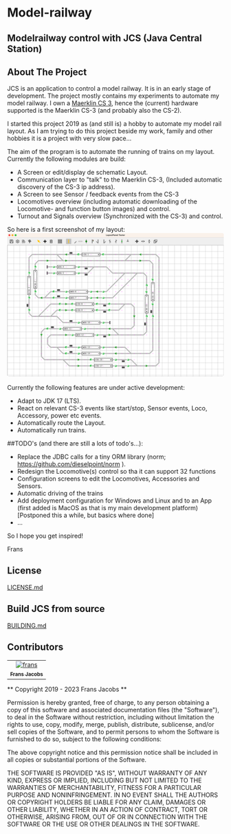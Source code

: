 # Model-railway

## Modelrailway control with JCS (Java Central Station)

## About The Project
JCS is an application to control a model railway. It is in an early stage of development.
The project mostly contains my experiments to automate my model railway.
I own a [Maerklin CS 3](https://www.marklin.nl/producten/details/article/60216), hence the (current) hardware supported is the Maerklin CS-3 (and probably also the CS-2).

I started this project 2019 as (and still is) a hobby to automate my model rail layout.
As I am trying to do this project beside my work, family and other hobbies it is a project with very slow pace...

The aim of the program is to automate the running of trains on my layout.
Currently the following modules are build:

* A Screen or edit/display de schematic Layout.
* Communication layer to "talk" to the Maerklin CS-3, (Included automatic discovery of the CS-3 ip address).
* A Screen to see Sensor / feedback events from the CS-3
* Locomotives overview (including automatic downloading of the Locomotive- and function button images) and control.
* Turnout and Signals overview (Synchronized with the CS-3) and control.

So here is a first screenshot of my layout:
![UI screenshot: My Layout](assets/mylayout.png?raw=true)

Currently the following features are under active development:
* Adapt to JDK 17 (LTS).
* React on relevant CS-3 events like start/stop, Sensor events, Loco, Accessory, power etc events. 
* Automatically route the Layout.
* Automatically run trains.

##TODO's (and there are still a lots of todo's...):
* Replace the JDBC calls for a tiny ORM library (norm; https://github.com/dieselpoint/norm ).
* Redesign the Locomotive(s) control so tha it can support 32 functions
* Configuration screens to edit the Locomotives, Accessories and Sensors.
* Automatic driving of the trains
* Add deployment configuration for Windows and Linux and to an App
  (first added is MacOS as that is my main development platform) [Postponed this a while, but basics where done]
* ...

So I hope you get inspired!

Frans

## License
[LICENSE.md](LICENSE.md)


## Build JCS from source
[BUILDING.md](BUILDING.md)

## Contributors

<table>
<tr>
    <td align="center">
        <a href="https://github.com/fransjacobs">
            <img src="https://avatars.githubusercontent.com/u/41232225?v=4" width="100;" alt="frans"/>
            <br />
            <sub><b>Frans Jacobs</b></sub>
        </a>
    </td>
</tr>
</table>


** Copyright 2019 - 2023 Frans Jacobs **

Permission is hereby granted, free of charge, to any person obtaining a copy of this software and associated documentation files (the "Software"),
to deal in the Software without restriction, including without limitation the rights to use, copy, modify, merge, publish, distribute, sublicense,
and/or sell copies of the Software, and to permit persons to whom the Software is furnished to do so, subject to the following conditions:

The above copyright notice and this permission notice shall be included in all copies or substantial portions of the Software.

THE SOFTWARE IS PROVIDED "AS IS", WITHOUT WARRANTY OF ANY KIND, EXPRESS OR IMPLIED, INCLUDING BUT NOT LIMITED TO THE WARRANTIES OF MERCHANTABILITY,
FITNESS FOR A PARTICULAR PURPOSE AND NONINFRINGEMENT. IN NO EVENT SHALL THE AUTHORS OR COPYRIGHT HOLDERS BE LIABLE FOR ANY CLAIM, DAMAGES OR OTHER LIABILITY,
WHETHER IN AN ACTION OF CONTRACT, TORT OR OTHERWISE, ARISING FROM, OUT OF OR IN CONNECTION WITH THE SOFTWARE OR THE USE OR OTHER DEALINGS IN THE SOFTWARE.